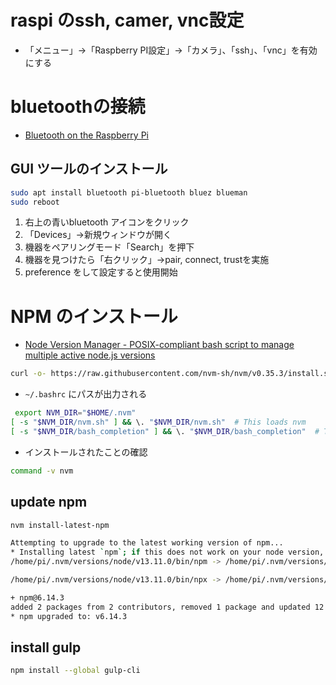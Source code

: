 # raspi のssh, camer, vnc設定
- 「メニュー」->「Raspberry PI設定」->「カメラ」、「ssh」、「vnc」を有効にする

# bluetoothの接続
- [Bluetooth on the Raspberry Pi](https://pimylifeup.com/raspberry-pi-bluetooth/)
## GUI ツールのインストール
```bash
sudo apt install bluetooth pi-bluetooth bluez blueman
sudo reboot
```
1. 右上の青いbluetooth アイコンをクリック
1. 「Devices」->新規ウィンドウが開く
1. 機器をペアリングモード「Search」を押下
1. 機器を見つけたら「右クリック」->pair, connect, trustを実施
1. preference をして設定すると使用開始

# NPM のインストール
- [Node Version Manager - POSIX-compliant bash script to manage multiple active node.js versions](https://github.com/nvm-sh/nvm)
```bash
curl -o- https://raw.githubusercontent.com/nvm-sh/nvm/v0.35.3/install.sh | bash
```
- ```~/.bashrc``` にパスが出力される
```bash
 export NVM_DIR="$HOME/.nvm"
[ -s "$NVM_DIR/nvm.sh" ] && \. "$NVM_DIR/nvm.sh"  # This loads nvm
[ -s "$NVM_DIR/bash_completion" ] && \. "$NVM_DIR/bash_completion"  # This loads nvm bash_completion
```
- インストールされたことの確認
```bash
command -v nvm
```

## update npm
```bash
nvm install-latest-npm
```
```bash
Attempting to upgrade to the latest working version of npm...
* Installing latest `npm`; if this does not work on your node version, please report a bug!
/home/pi/.nvm/versions/node/v13.11.0/bin/npm -> /home/pi/.nvm/versions/node/v13.11.0/lib/node_modules/npm/bin/npm-cli.js

/home/pi/.nvm/versions/node/v13.11.0/bin/npx -> /home/pi/.nvm/versions/node/v13.11.0/lib/node_modules/npm/bin/npx-cli.js

+ npm@6.14.3
added 2 packages from 2 contributors, removed 1 package and updated 12 packages in 27.233s
* npm upgraded to: v6.14.3
```

## install gulp
```bash
npm install --global gulp-cli
```